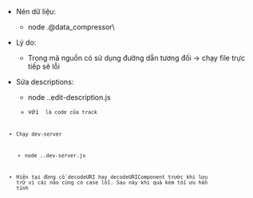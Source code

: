 * Nén dữ liệu:
    - node .\@data_compressor\
* Lý do:
    - Trong mã nguồn có sử dụng đường dẫn tương đối -> chạy file trực tiếp sẽ lỗi

* Sửa descriptions:
    - node .\.edit-description.js <code>
    - với <code> là code của track

* Chạy dev-server
    - node .\.dev-server.js

* Hiện tại đừng cố decodeURI hay decodeURIComponent trước khi lưu trữ vì cái nào cũng có case lỗi. Sau này khi quá kém tối ưu hẵn tính